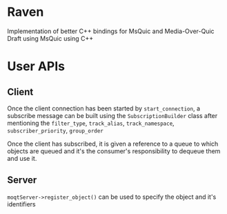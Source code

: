 # Raven
Implementation of better C++ bindings for MsQuic and Media-Over-Quic Draft using MsQuic using C++

# User APIs

## Client
Once the client connection has been started by `start_connection`, a subscribe message can be
built using the `SubscriptionBuilder` class after mentioning the `filter_type`, `track_alias`,
`track_namespace`, `subscriber_priority`, `group_order`

Once the client has subscribed, it is given a reference to a queue to which objects are queued
and it's the consumer's responsibility to dequeue them and use it.


## Server
`moqtServer->register_object()` can be used to specify the object and it's identifiers
